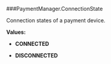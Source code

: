 ###PaymentManager.ConnectionState

Connection states of a payment device.

**Values:**

* **CONNECTED**

* **DISCONNECTED**

